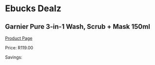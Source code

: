 
# Ebucks Dealz
## Garnier Pure 3-in-1 Wash, Scrub + Mask 150ml
[Product Page](https://www.ebucks.com/web/shop/productSelected.do?prodId=1085593889&catId=1186086453)

Price: R119.00

Savings: 


	